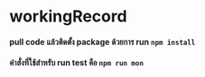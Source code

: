 # workingRecord
#### pull code แล้วติดตั้ง package ด้วยการ run `npm install`
#### คำสั่งที่ใช้สำหรับ run test คือ `npm run mon`
